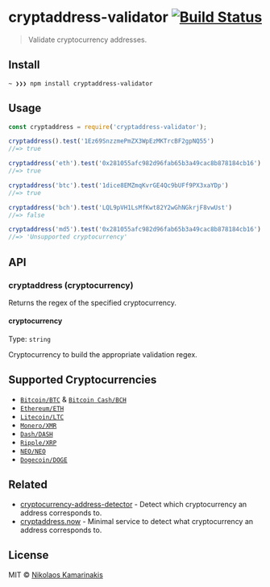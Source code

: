 # cryptaddress-validator [![Build Status](https://travis-ci.org/k4m4/cryptaddress-validator.svg?branch=master)](https://travis-ci.org/k4m4/cryptaddress-validator)

> Validate cryptocurrency addresses.


## Install

```
~ ❯❯❯ npm install cryptaddress-validator
```


## Usage

```js
const cryptaddress = require('cryptaddress-validator');

cryptaddress().test('1Ez69SnzzmePmZX3WpEzMKTrcBF2gpNQ55')
//=> true

cryptaddress('eth').test('0x281055afc982d96fab65b3a49cac8b878184cb16')
//=> true

cryptaddress('btc').test('1dice8EMZmqKvrGE4Qc9bUFf9PX3xaYDp')
//=> true

cryptaddress('bch').test('LQL9pVH1LsMfKwt82Y2wGhNGkrjF8vwUst')
//=> false

cryptaddress('md5').test('0x281055afc982d96fab65b3a49cac8b878184cb16')
//=> 'Unsupported cryptocurrency'
```


## API

### cryptaddress (cryptocurrency)

Returns the regex of the specified cryptocurrency.

#### cryptocurrency

Type: `string`

Cryptocurrency to build the appropriate validation regex.


## Supported Cryptocurrencies

- [`Bitcoin/BTC`](https://github.com/kevva/bitcoin-regex) & [`Bitcoin Cash/BCH`](https://github.com/k4m4/bitcoincash-regex)
- [`Ethereum/ETH`](https://github.com/k4m4/ethereum-regex)
- [`Litecoin/LTC`](https://github.com/k4m4/litecoin-regex)
- [`Monero/XMR`](https://github.com/k4m4/monero-regex)
- [`Dash/DASH`](https://github.com/k4m4/dash-regex)
- [`Ripple/XRP`](https://github.com/k4m4/ripple-regex)
- [`NEO/NEO`](https://github.com/k4m4/neo-regex)
- [`Dogecoin/DOGE`](https://github.com/k4m4/dogecoin-regex)


## Related

- [cryptocurrency-address-detector](https://github.com/k4m4/cryptocurrency-address-detector) - Detect which cryptocurrency an address corresponds to.
- [cryptaddress.now](https://github.com/k4m4/cryptaddress.now) - Minimal service to detect what cryptocurrency an address corresponds to. 


## License

MIT © [Nikolaos Kamarinakis](https://nikolaskama.me)